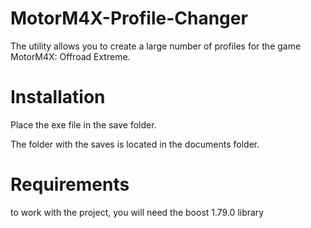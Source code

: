 # MotorM4X-Profile-Changer
The utility allows you to create a large number of profiles for the game MotorM4X: Offroad Extreme.

# Installation
Place the exe file in the save folder.

The folder with the saves is located in the documents folder.

# Requirements
to work with the project, you will need the boost 1.79.0 library
